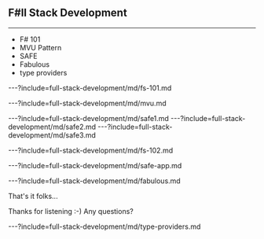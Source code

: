 ## F#ll Stack Development ##

---

- F# 101
- MVU Pattern
- SAFE
- Fabulous
- type providers

---?include=full-stack-development/md/fs-101.md

---?include=full-stack-development/md/mvu.md

---?include=full-stack-development/md/safe1.md
---?include=full-stack-development/md/safe2.md
---?include=full-stack-development/md/safe3.md

---?include=full-stack-development/md/fs-102.md

---?include=full-stack-development/md/safe-app.md

---?include=full-stack-development/md/fabulous.md

That's it folks...

Thanks for listening :-) Any questions?

---?include=full-stack-development/md/type-providers.md

